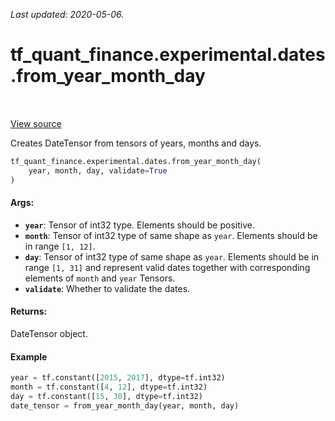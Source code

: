 <!--
This file is generated by a tool. Do not edit directly.
For open-source contributions the docs will be updated automatically.
-->

*Last updated: 2020-05-06.*

<div itemscope itemtype="http://developers.google.com/ReferenceObject">
<meta itemprop="name" content="tf_quant_finance.experimental.dates.from_year_month_day" />
<meta itemprop="path" content="Stable" />
</div>

# tf_quant_finance.experimental.dates.from_year_month_day

<!-- Insert buttons and diff -->

<table class="tfo-notebook-buttons tfo-api" align="left">
</table>

<a target="_blank" href="https://github.com/google/tf-quant-finance/blob/master/tf_quant_finance/experimental/dates/date_tensor.py">View source</a>



Creates DateTensor from tensors of years, months and days.

```python
tf_quant_finance.experimental.dates.from_year_month_day(
    year, month, day, validate=True
)
```



<!-- Placeholder for "Used in" -->


#### Args:


* <b>`year`</b>: Tensor of int32 type. Elements should be positive.
* <b>`month`</b>: Tensor of int32 type of same shape as `year`. Elements should be in
  range `[1, 12]`.
* <b>`day`</b>: Tensor of int32 type of same shape as `year`. Elements should be in
  range `[1, 31]` and represent valid dates together with corresponding
  elements of `month` and `year` Tensors.
* <b>`validate`</b>: Whether to validate the dates.


#### Returns:

DateTensor object.


#### Example
```python
year = tf.constant([2015, 2017], dtype=tf.int32)
month = tf.constant([4, 12], dtype=tf.int32)
day = tf.constant([15, 30], dtype=tf.int32)
date_tensor = from_year_month_day(year, month, day)
```